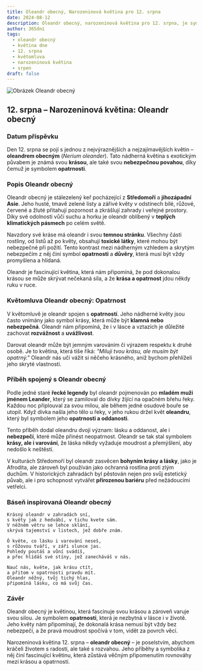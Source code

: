 ```yaml
---
title: Oleandr obecný, Narozeninová květina pro 12. srpna
date: 2024-08-12
description: Oleandr obecný, narozeninová květina pro 12. srpna, je symbolem Opatrnost. Objevte její jedinečný význam, fascinující příběhy a poezii, která oslavuje její krásu.
author: 365dní
tags:
  - oleandr obecný
  - květina dne
  - 12. srpna
  - květomluva
  - narozeninová květina
  - srpen
draft: false
---
```


![Obrázek Oleandr obecný](https://cdn.pixabay.com/photo/2022/08/25/11/47/red-oleander-7410079_640.jpg#center)


## 12. srpna – Narozeninová květina: Oleandr obecný

### Datum příspěvku

Den 12. srpna se pojí s jednou z nejvýraznějších a nejzajímavějších květin – **oleandrem obecným** (_Nerium oleander_). Tato nádherná květina s exotickým půvabem je známá svou **krásou**, ale také svou **nebezpečnou povahou**, díky čemuž je symbolem **opatrnosti**.

### Popis Oleandr obecný

Oleandr obecný je stálezelený keř pocházející z **Středomoří** a **jihozápadní Asie**. Jeho husté, tmavě zelené listy a zářivé květy v odstínech bílé, růžové, červené a žluté přitahují pozornost a zkrášlují zahrady i veřejné prostory. Díky své odolnosti vůči suchu a horku je oleandr oblíbený v **teplých klimatických pásmech** po celém světě.

Navzdory své kráse má oleandr i svou **temnou stránku**. Všechny části rostliny, od listů až po květy, obsahují **toxické látky**, které mohou být nebezpečné při požití. Tento kontrast mezi nádherným vzhledem a skrytým nebezpečím z něj činí symbol **opatrnosti** a **důvěry**, která musí být vždy promyšlena a hlídaná.

Oleandr je fascinující květina, která nám připomíná, že pod dokonalou krásou se může skrývat nečekaná síla, a že **krása a opatrnost** jdou někdy ruku v ruce.

### Květomluva Oleandr obecný: Opatrnost

V květomluvě je oleandr spojen s **opatrností**. Jeho nádherné květy jsou často vnímány jako symbol krásy, která může být **klamná nebo nebezpečná**. Oleandr nám připomíná, že i v lásce a vztazích je důležité zachovat **rozvážnost** a **uvážlivost**.

Darovat oleandr může být jemným varováním či výrazem respektu k druhé osobě. Je to květina, která tiše říká: _"Miluji tvou krásu, ale musím být opatrný."_ Oleandr nás učí vážit si něčeho krásného, aniž bychom přehlíželi jeho skryté vlastnosti.

### Příběh spojený s Oleandr obecný

Podle jedné staré **řecké legendy** byl oleandr pojmenován po **mladém muži jménem Leander**, který se zamiloval do dívky žijící na opačném břehu řeky. Každou noc připlouval za svou milou, ale během jedné osudové bouře se utopil. Když dívka našla jeho tělo u řeky, v jeho rukou držel květ **oleandru**, který byl symbolem jeho **opatrnosti a oddanosti**.

Tento příběh dodal oleandru dvojí význam: lásku a oddanost, ale i **nebezpečí**, které může přinést neopatrnost. Oleandr se tak stal symbolem **krásy, ale i varování**, že láska někdy vyžaduje moudrost a přemýšlení, aby nedošlo k neštěstí.

V kulturách Středomoří byl oleandr zasvěcen **bohyním krásy a lásky**, jako je Afrodita, ale zároveň byl používán jako ochranná rostlina proti zlým duchům. V historických zahradách byl pěstován nejen pro svůj estetický půvab, ale i pro schopnost vytvářet **přirozenou bariéru** před nežádoucími vetřelci.

### Báseň inspirovaná Oleandr obecný

```
Krásný oleandr v zahradách sní,  
s květy jak z hedvábí, v tichu kvete sám.  
V něžném větru se lehce sklání,  
skrývá tajemství v listech, jež dobře znám.  

Ó květe, co lásku i varování neseš,  
s růžovou tváří, v záři slunce jas.  
Pohledy poutáš a vůní svádíš,  
a přec hlídáš své stíny, jež zanecháváš v nás.  

Nauč nás, květe, jak krásu ctít,  
a přitom v opatrnosti pravdu mít.  
Oleandr něžný, tvůj tichý hlas,  
připomíná lásku, co má svůj čas.  
```

### Závěr

Oleandr obecný je květinou, která fascinuje svou krásou a zároveň varuje svou silou. Je symbolem **opatrnosti**, která je nezbytná v lásce i v životě. Jeho květy nám připomínají, že dokonalá krása nemusí být vždy bez nebezpečí, a že pravá moudrost spočívá v tom, vidět za povrch věcí.

Narozeninová květina 12. srpna – **oleandr obecný** – je poselstvím, abychom kráčeli životem s radostí, ale také s rozvahou. Jeho příběhy a symbolika z něj činí fascinující květinu, která zůstává věčným připomenutím rovnováhy mezi krásou a opatrností.